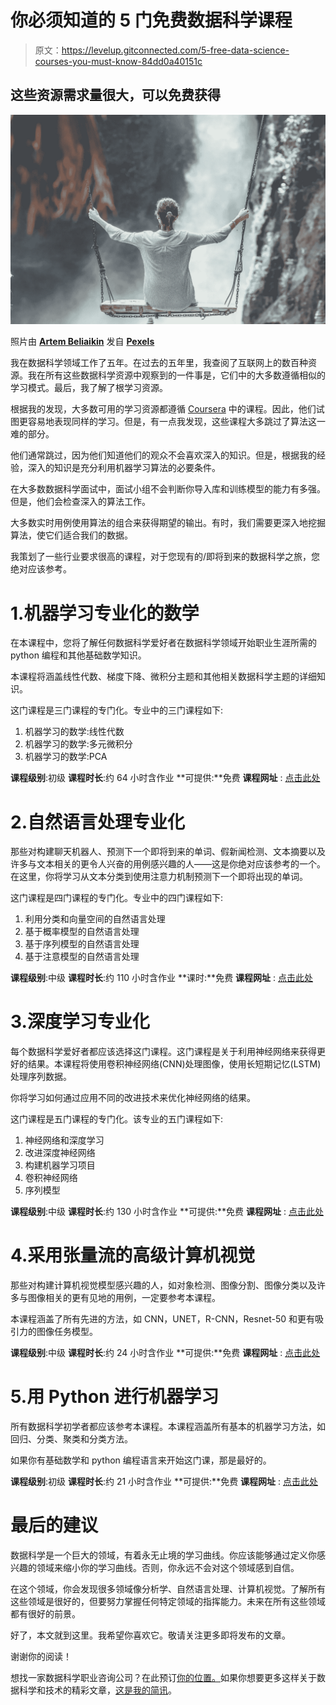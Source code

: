 # 你必须知道的 5 门免费数据科学课程

> 原文：<https://levelup.gitconnected.com/5-free-data-science-courses-you-must-know-84dd0a40151c>

## 这些资源需求量很大，可以免费获得

![](img/cd7f5061ed3c3cccd09252ff475b37bb.png)

照片由 [**Artem Beliaikin**](https://www.pexels.com/@belart84?utm_content=attributionCopyText&utm_medium=referral&utm_source=pexels) 发自 [**Pexels**](https://www.pexels.com/photo/woman-riding-big-swing-in-front-of-waterfalls-1319795/?utm_content=attributionCopyText&utm_medium=referral&utm_source=pexels)

我在数据科学领域工作了五年。在过去的五年里，我查阅了互联网上的数百种资源。我在所有这些数据科学资源中观察到的一件事是，它们中的大多数遵循相似的学习模式。最后，我了解了根学习资源。

根据我的发现，大多数可用的学习资源都遵循 [Coursera](http://coursera.org/) 中的课程。因此，他们试图更容易地表现同样的学习。但是，有一点我发现，这些课程大多跳过了算法这一难的部分。

他们通常跳过，因为他们知道他们的观众不会喜欢深入的知识。但是，根据我的经验，深入的知识是充分利用机器学习算法的必要条件。

在大多数数据科学面试中，面试小组不会判断你导入库和训练模型的能力有多强。但是，他们会检查深入的算法工作。

大多数实时用例使用算法的组合来获得期望的输出。有时，我们需要更深入地挖掘算法，使它们适合我们的数据。

我策划了一些行业要求很高的课程，对于您现有的/即将到来的数据科学之旅，您绝对应该参考。

# 1.机器学习专业化的数学

在本课程中，您将了解任何数据科学爱好者在数据科学领域开始职业生涯所需的 python 编程和其他基础数学知识。

本课程将涵盖线性代数、梯度下降、微积分主题和其他相关数据科学主题的详细知识。

这门课程是三门课程的专门化。专业中的三门课程如下:

1.  机器学习的数学:线性代数
2.  机器学习的数学:多元微积分
3.  机器学习的数学:PCA

**课程级别**:初级
**课程时长**:约 64 小时含作业
**可提供:**免费 **课程网址** : [点击此处](https://www.coursera.org/specializations/mathematics-machine-learning)

# 2.自然语言处理专业化

那些对构建聊天机器人、预测下一个即将到来的单词、假新闻检测、文本摘要以及许多与文本相关的更令人兴奋的用例感兴趣的人——这是你绝对应该参考的一个。在这里，你将学习从文本分类到使用注意力机制预测下一个即将出现的单词。

这门课程是四门课程的专门化。专业中的四门课程如下:

1.  利用分类和向量空间的自然语言处理
2.  基于概率模型的自然语言处理
3.  基于序列模型的自然语言处理
4.  基于注意模型的自然语言处理

**课程级别**:中级
**课程时长**:约 110 小时含作业
**课时:**免费 **课程网址** : [点击此处](https://www.coursera.org/specializations/natural-language-processing#courses)

# 3.深度学习专业化

每个数据科学爱好者都应该选择这门课程。这门课程是关于利用神经网络来获得更好的结果。本课程将使用卷积神经网络(CNN)处理图像，使用长短期记忆(LSTM)处理序列数据。

你将学习如何通过应用不同的改进技术来优化神经网络的结果。

这门课程是五门课程的专门化。该专业的五门课程如下:

1.  神经网络和深度学习
2.  改进深度神经网络
3.  构建机器学习项目
4.  卷积神经网络
5.  序列模型

**课程级别**:中级
**课程时长**:约 130 小时含作业
**可提供:**免费 **课程网址** : [点击此处](https://www.coursera.org/specializations/deep-learning#courses)

# 4.采用张量流的高级计算机视觉

那些对构建计算机视觉模型感兴趣的人，如对象检测、图像分割、图像分类以及许多与图像相关的更有见地的用例，一定要参考本课程。

本课程涵盖了所有先进的方法，如 CNN，UNET，R-CNN，Resnet-50 和更有吸引力的图像任务模型。

**课程级别**:中级
**课程时长**:约 24 小时含作业
**可提供:**免费 **课程网址** : [点击此处](https://www.coursera.org/learn/advanced-computer-vision-with-tensorflow)

# 5.用 Python 进行机器学习

所有数据科学初学者都应该参考本课程。本课程涵盖所有基本的机器学习方法，如回归、分类、聚类和分类方法。

如果你有基础数学和 python 编程语言来开始这门课，那是最好的。

**课程级别**:初级
**课程时长**:约 21 小时含作业
**可提供:**免费 **课程网址** : [点击此处](https://www.coursera.org/learn/machine-learning-with-python)

# 最后的建议

数据科学是一个巨大的领域，有着永无止境的学习曲线。你应该能够通过定义你感兴趣的领域来缩小你的学习曲线。否则，你永远不会对这个领域感到自信。

在这个领域，你会发现很多领域像分析学、自然语言处理、计算机视觉。了解所有这些领域是很好的，但要努力掌握任何特定领域的指挥能力。未来在所有这些领域都有很好的前景。

好了，本文就到这里。我希望你喜欢它。敬请关注更多即将发布的文章。

谢谢你的阅读！

想找一家数据科学职业咨询公司？在此预订[你的位置。](https://app.ddichat.com/experts/pranjal-saxena/data-science-ai-ml-dl)如果你想要更多这样关于数据科学和技术的精彩文章，[这是我的简讯](https://mailchi.mp/4d33914bb328/pranjals-newsletter)。